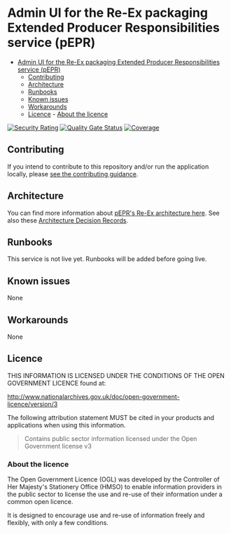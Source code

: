 # Admin UI for the Re-Ex packaging Extended Producer Responsibilities service (pEPR)

<!-- prettier-ignore-start -->

<!--toc:start-->

- [Admin UI for the Re-Ex packaging Extended Producer Responsibilities service (pEPR)](#admin-ui-for-the-re-ex-packaging-extended-producer-responsibilities-service-pepr)
  - [Contributing](#contributing)
  - [Architecture](#architecture)
  - [Runbooks](#runbooks)
  - [Known issues](#known-issues)
  - [Workarounds](#workarounds)
  - [Licence](#licence) - [About the licence](#about-the-licence)
<!--toc:end-->

<!-- prettier-ignore-end -->

[![Security Rating](https://sonarcloud.io/api/project_badges/measure?project=DEFRA_epr-re-ex-admin-frontend&metric=security_rating)](https://sonarcloud.io/summary/new_code?id=DEFRA_epr-re-ex-admin-frontend)
[![Quality Gate Status](https://sonarcloud.io/api/project_badges/measure?project=DEFRA_epr-re-ex-admin-frontend&metric=alert_status)](https://sonarcloud.io/summary/new_code?id=DEFRA_epr-re-ex-admin-frontend)
[![Coverage](https://sonarcloud.io/api/project_badges/measure?project=DEFRA_epr-re-ex-admin-frontend&metric=coverage)](https://sonarcloud.io/summary/new_code?id=DEFRA_epr-re-ex-admin-frontend)

## Contributing

If you intend to contribute to this repository and/or run the application locally, please [see the contributing guidance](./CONTRIBUTING.md).

## Architecture

You can find more information about [pEPR's Re-Ex architecture here](https://github.com/DEFRA/epr-backend/blob/main/docs/architecture/index.md).
See also these [Architecture Decision Records](https://github.com/DEFRA/epr-backend/blob/main/docs/architecture/decisions/index.md).

## Runbooks

This service is not live yet. Runbooks will be added before going live.

## Known issues

None

## Workarounds

None

## Licence

THIS INFORMATION IS LICENSED UNDER THE CONDITIONS OF THE OPEN GOVERNMENT LICENCE found at:

<http://www.nationalarchives.gov.uk/doc/open-government-licence/version/3>

The following attribution statement MUST be cited in your products and applications when using this information.

> Contains public sector information licensed under the Open Government license v3

### About the licence

The Open Government Licence (OGL) was developed by the Controller of Her Majesty's Stationery Office (HMSO) to enable
information providers in the public sector to license the use and re-use of their information under a common open
licence.

It is designed to encourage use and re-use of information freely and flexibly, with only a few conditions.
